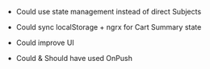 - Could use state management instead of direct Subjects
- Could sync localStorage + ngrx for Cart Summary state
- Could improve UI

- Could & Should have used OnPush
